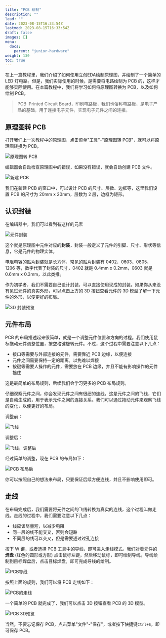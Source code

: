 ```yaml
---
title: "PCB 绘制"
description: ""
lead: ""
date: 2023-08-15T16:33:54Z
lastmod: 2023-08-15T16:33:54Z
draft: false
images: []
menu:
  docs:
    parent: "junior-hardware"
weight: 130
toc: true
---
```


在上一篇教程里，我们介绍了如何使用立创EDA绘制原理图，并绘制了一个简单的 LED 灯电路。但是，我们实际使用的时候，是需要将电路绘制为 PCB 的，这样才能够实际使用。在本篇教程中，我们将学习如何将原理图转换为 PCB，以及如何绘制 PCB。

> PCB: Printed Circuit Board，印刷电路板，我们也俗称电路板，是电子产品的基础，用于连接电子元件，实现电子元件之间的连接。

## 原理图转 PCB

打开我们上一次教程中的原理图，点击菜单"工具"-"原理图转 PCB"，就可以将原理图转换为 PCB。

![原理图转 PCB](image.png)

编辑器会自动检查原理图中的错误，如果没有错误，就会自动创建 PCB 文件。

![新建 PCB](image-1.png)

我们在新建 PCB 的窗口中，可以设计 PCB 的尺寸、层数、边框等，这里我们设置 PCB 的尺寸为 20mm x 20mm，层数为 2 层，边框为矩形。

## 认识封装

在编辑器中，我们可以看到有这样的元素

![元件封装](image-2.png)

这个就是原理图中元件对应的**封装**，封装一般定义了元件的引脚、尺寸、形状等信息，它是元件的物理实体。

电阻电容的贴片封装就是长方体，常见的贴片封装有 0402、0603、0805、1206 等，数字代表了封装的尺寸，0402 就是 0.4mm x 0.2mm，0603 就是 0.6mm x 0.3mm，以此类推。

作为初学者，我们不需要自己设计封装，可以直接使用现成的封装。如果你从来没有见过元件的真实外形，可以点击上方的 3D 按钮查看元件的 3D 模型了解一下元件的外形，以便更好的布局。

![3D 封装预览](image-3.png)

## 元件布局

PCB 的布局描述起来很简单，就是一个调整元件位置和方向的过程。我们使用鼠标拖动元件调整位置，按空格键旋转元件。不过，这个过程中需要注意以下几点：

- 接口等需要与外部连接的元件，需要靠近 PCB 边缘，以便连接
- 元件之间需要保持一定的距离，以免难以焊接
- 按键等需要人操作的元件，需要放在 PCB 边缘，并且不能有影响操作的元件挡住

这是最简单的布局规则，后续我们会学习更多的 PCB 布局规则。

仔细观察元件之间，你会发现元件之间有很细的连线，这是元件之间的飞线，它们是自动生成的，用于表示元件之间的连接关系。我们可以通过拖动元件来观察飞线的变化，以便更好的布局。

调整前：

![飞线](image-4.png)

调整后：

![飞线，调整后](image-5.png)

经过简单的调整，现在 PCB 的布局如下：

![PCB 布局后](image-6.png)

你可以按照自己的想法来布局，只要保证后续方便连线，并且不影响使用即可。


## 走线

在布局完成后，我们需要将元件之间的飞线转换为真实的连线，这个过程叫做走线。走线的过程中，我们需要注意以下几点：

- 线应该尽量短，以减少电阻
- 同一层的线不能交叉，否则会短路
- 不同层的线可以交叉，但是需要通过过孔连接

按下 W 键，或者选择 PCB 工具中的导线，即可进入走线模式。我们对着元件的**焊盘** (红色的圆形或方形) 点击鼠标左键，然后移动鼠标，即可绘制导线。导线绘制到目标焊盘后，点击目标焊盘，即可完成导线的绘制。

![PCB导线](image-9.png)

按照上面的规则，我们可以将 PCB 走线如下：

![PCB的走线](image-7.png)

一个简单的 PCB 就完成了，我们可以点击 3D 按钮查看 PCB 的 3D 模型。

![PCB 3D预览](image-8.png)

当然，不要忘记保存 PCB，点击菜单"文件"-"保存"，或者按下快捷键`Ctrl+S`，即可保存 PCB。